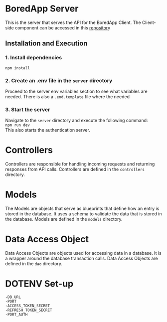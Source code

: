 # BoredApp Server

This is the server that serves the API for the BoredApp Client. The Client-side component can be accessed in this [repository](https://github.com/reannu123/BoredApp)

## Installation and Execution

### 1. Install dependencies

`npm install`

### 2. Create an .env file in the `server` directory

Proceed to the server env variables section to see what variables are needed. There is also a `.end.template` file where the needed

### 3. Start the server

Navigate to the `server` directory and execute the following command: <br>
`npm run dev` <BR>
This also starts the authentication server.

# Controllers

Controllers are responsible for handling incoming requests and returning responses from API calls. Controllers are defined in the `controllers` directory.

# Models

The Models are objects that serve as blueprints that define how an entry is stored in the database. It uses a schema to validate the data that is stored in the database. Models are defined in the `models` directory.

# Data Access Object

Data Access Objects are objects used for accessing data in a database. It is a wrapper around the database transaction calls. Data Access Objects are defined in the `dao` directory.

# DOTENV Set-up

    -DB_URL
    -PORT
    -ACCESS_TOKEN_SECRET
    -REFRESH_TOKEN_SECRET
    -PORT_AUTH
